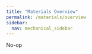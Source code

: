 ```yaml
---
title: "Materials Overview"
permalink: /materials/overview
sidebar:
  nav: mechanical_sidebar
---
```


No-op
